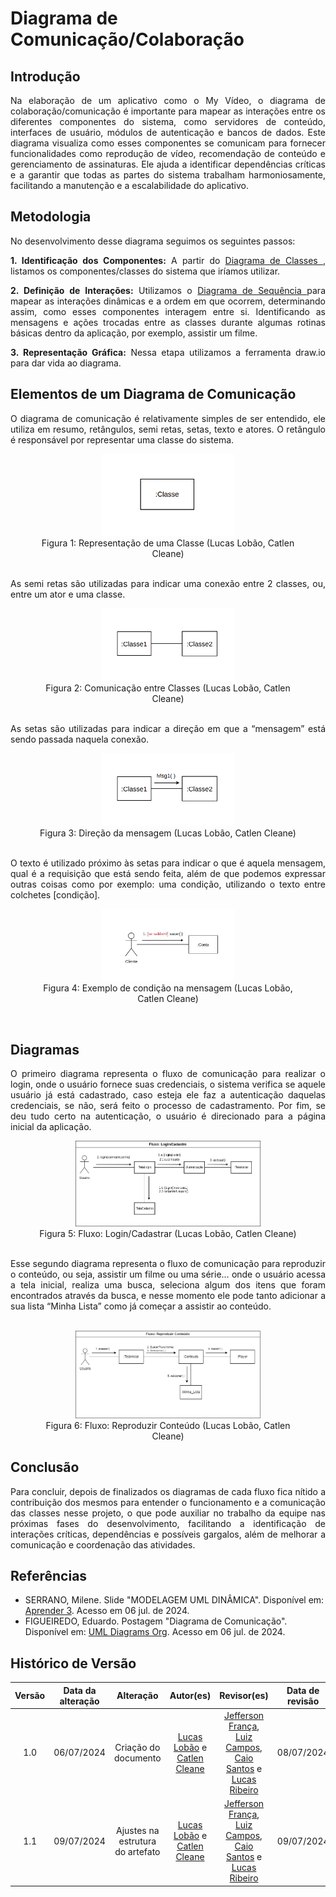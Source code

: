 # Diagrama de Comunicação/Colaboração

## Introdução

<div style="text-align: justify;">
    Na elaboração de um aplicativo como o My Vídeo, o diagrama de colaboração/comunicação é importante para mapear as interações entre os diferentes componentes do sistema, como servidores de conteúdo, interfaces de usuário, módulos de autenticação e bancos de dados. Este diagrama visualiza como esses componentes se comunicam para fornecer funcionalidades como reprodução de vídeo, recomendação de conteúdo e gerenciamento de assinaturas. Ele ajuda a identificar dependências críticas e a garantir que todas as partes do sistema trabalham harmoniosamente, facilitando a manutenção e a escalabilidade do aplicativo.
</div>

## Metodologia

<div style="text-align: justify;">

No desenvolvimento desse diagrama seguimos os seguintes passos:

**1. Identificação dos Componentes:** A partir do  <a href="https://unbarqdsw2024-1.github.io/2024.1_G4_My_Video/#/Modelagem/2.1.1.1.DiagramadeClasses">Diagrama de Classes </a>, listamos os componentes/classes do sistema que iríamos utilizar.

**2. Definição de Interações:** Utilizamos o <a href="https://unbarqdsw2024-1.github.io/2024.1_G4_My_Video/#/Modelagem/2.1.2.1.DiagramadeSequencia">Diagrama de Sequência </a> para mapear as interações dinâmicas e a ordem em que ocorrem, determinando assim, como esses componentes interagem entre si. Identificando as mensagens e ações trocadas entre as classes durante algumas rotinas básicas dentro da aplicação, por exemplo, assistir um filme.

**3. Representação Gráfica:** Nessa etapa utilizamos a ferramenta draw.io para dar vida ao diagrama.

</div>

## Elementos de um Diagrama de Comunicação

<div style="text-align: justify;">
    O diagrama de comunicação é relativamente simples de ser entendido, ele utiliza em resumo, retângulos, semi retas, setas, texto e atores. O retângulo é responsável por representar uma classe do sistema.
</div>
<div style="text-align: center;">
  <figure>
    <img src="https://github.com/UnBArqDsw2024-1/2024.1_G4_My_Video/blob/main/docs/assets/img/modelagem/diagramaComunicacao/classe_com.png?raw=true" width="50%">
    <figcaption>Figura 1: Representação de uma Classe (Lucas Lobão, Catlen Cleane)</figcaption>
  </figure>
</div>

</br>

<div style="text-align: justify;">
    As semi retas são utilizadas para indicar uma conexão entre 2 classes, ou, entre um ator e uma classe.
</div>
<div style="text-align: center;">
  <figure>
    <img src="https://github.com/UnBArqDsw2024-1/2024.1_G4_My_Video/blob/main/docs/assets/img/modelagem/diagramaComunicacao/Comun_class.png?raw=true" width="50%">
    <figcaption>Figura 2: Comunicação entre Classes (Lucas Lobão, Catlen Cleane)</figcaption>
  </figure>
</div>

</br>

<div style="text-align: justify;">
    As setas são utilizadas para indicar a direção em que a “mensagem” está sendo passada naquela conexão.
</div>
<div style="text-align: center;">
  <figure>
    <img src="https://github.com/UnBArqDsw2024-1/2024.1_G4_My_Video/blob/main/docs/assets/img/modelagem/diagramaComunicacao/class_msg.png?raw=true" alt="Diagrama de Comunicação 1" width="50%">
    <figcaption>Figura 3: Direção da mensagem (Lucas Lobão, Catlen Cleane)</figcaption>
  </figure>
</div>

</br>

<div style="text-align: justify;">
    O texto é utilizado próximo às setas para indicar o que é aquela mensagem, qual é a requisição que está sendo feita, além de que podemos expressar outras coisas como por exemplo: uma condição, utilizando o texto entre colchetes [condição].
</div>
<div style="text-align: center;">
  <figure>
    <img src="https://github.com/UnBArqDsw2024-1/2024.1_G4_My_Video/blob/main/docs/assets/img/modelagem/diagramaComunicacao/class_cond.png?raw=true" alt="Diagrama de Comunicação 1" width="50%">
    <figcaption>Figura 4: Exemplo de condição na mensagem (Lucas Lobão, Catlen Cleane)</figcaption>
  </figure>
</div>

</br>

## Diagramas
<div style="text-align: justify;">
O primeiro diagrama representa o fluxo de comunicação para realizar o login, onde o usuário fornece suas credenciais, o sistema verifica se aquele usuário já está cadastrado, caso esteja ele faz a autenticação daquelas credenciais, se não, será feito o processo de cadastramento. Por fim, se deu tudo certo na autenticação, o usuário é direcionado para a página inicial da aplicação.
</div>
<div style="text-align: center;">
  <figure>
    <img src="https://github.com/UnBArqDsw2024-1/2024.1_G4_My_Video/blob/main/docs/assets/img/modelagem/diagramaComunicacao/Diagrama_Comunica%C3%A7%C3%A3o.jpg?raw=true" alt="Diagrama de Comunicação 1" width="70%">
    <figcaption>Figura 5: Fluxo: Login/Cadastrar (Lucas Lobão, Catlen Cleane)</figcaption>
  </figure>
</div>
</br>
<div style="text-align: justify;">
Esse segundo diagrama representa o fluxo de comunicação para reproduzir o conteúdo, ou seja, assistir um filme ou uma série… onde o usuário acessa a tela inicial, realiza uma busca, seleciona algum dos itens que foram encontrados através da busca, e nesse momento ele pode tanto adicionar a sua lista “Minha Lista” como já começar a assistir ao conteúdo.
</div>
</br>
<div style="text-align: center;">
  <figure>
    <img src="https://github.com/UnBArqDsw2024-1/2024.1_G4_My_Video/blob/main/docs/assets/img/modelagem/diagramaComunicacao/Diagram_Comunic_Assistir.drawio.png?raw=true" alt="Diagrama de Comunicação 1" width="70%">
    <figcaption>Figura 6: Fluxo: Reproduzir Conteúdo (Lucas Lobão, Catlen Cleane)</figcaption>
  </figure>
</div>

## Conclusão

<div style="text-align: justify;">
Para concluir, depois de finalizados os diagramas de cada fluxo fica nítido a contribuição dos mesmos para entender o funcionamento e a comunicação das classes nesse projeto, o que pode auxiliar no trabalho da equipe nas próximas fases do desenvolvimento, facilitando a identificação de interações críticas, dependências e possíveis gargalos, além de melhorar a comunicação e coordenação das atividades.
</div>

## Referências

- SERRANO, Milene. Slide "MODELAGEM UML DINÂMICA". Disponível em: [Aprender 3](https://aprender3.unb.br/pluginfile.php/2790248/mod_label/intro/Arquitetura%20e%20Desenho%20de%20Software%20-%20Aula%20Modelagem%20UML%20Din%C3%A2mica%20-%20Profa.%20Milene.pdf). Acesso em 06 jul. de 2024. </br>
- FIGUEIREDO, Eduardo. Postagem "Diagrama de Comunicação". Disponível em: [UML Diagrams Org](https://homepages.dcc.ufmg.br/~figueiredo/disciplinas/aulas/uml-diagrama-comunicacao_v01.pdf). Acesso em 06 jul. de 2024. </br>

## Histórico de Versão

| Versão | Data da alteração |      Alteração       |                                           Autor(es)                                           |                  Revisor(es)                  | Data de revisão |
| :----: | :---------------: | :------------------: | :-------------------------------------------------------------------------------------------: | :-------------------------------------------: | :-------------: |
|  1.0   |    06/07/2024     | Criação do documento | [Lucas Lobão](https://github.com/lucaslobao-18) e [Catlen Cleane](https://github.com/catlenc) | [Jefferson França](https://github.com/Frans6), [Luiz Campos](https://github.com/Luiz-GL-Campos), [Caio Santos](https://github.com/caiobsantos) e [Lucas Ribeiro](https://github.com/lucassouzs) |   08/07/2024    |
|  1.1   |    09/07/2024     | Ajustes na estrutura do artefato | [Lucas Lobão](https://github.com/lucaslobao-18) e [Catlen Cleane](https://github.com/catlenc) | [Jefferson França](https://github.com/Frans6), [Luiz Campos](https://github.com/Luiz-GL-Campos), [Caio Santos](https://github.com/caiobsantos) e [Lucas Ribeiro](https://github.com/lucassouzs) |   09/07/2024    |
